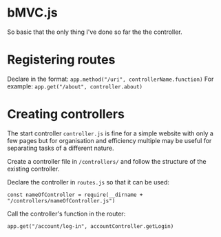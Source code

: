 # bMVC.js

So basic that the only thing I've done so far the the controller.

# Registering routes

Declare in the format:
`app.method("/uri", controllerName.function)`
For example:
`app.get("/about", controller.about)`

# Creating controllers

The start controller `controller.js` is fine for a simple website with only a few pages but for organisation and efficiency multiple may be useful for separating tasks of a different nature.

Create a controller file in `/controllers/` and follow the structure of the existing controller.

Declare the controller in `routes.js` so that it can be used:

`const nameOfController = require(__dirname + "/controllers/nameOfController.js")`

Call the controller's function in the router:

`app.get("/account/log-in", accountController.getLogin)`
